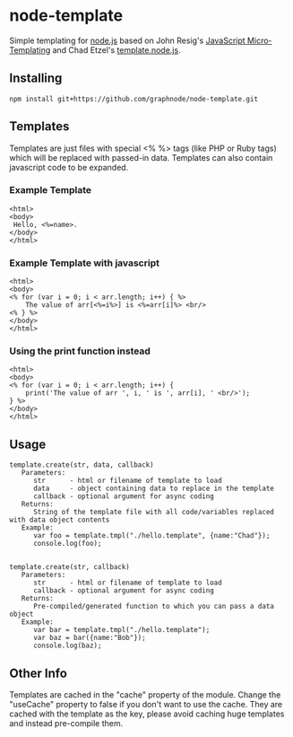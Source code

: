 # node-template

Simple templating for [node.js](http://nodejs.org) based on John Resig's [JavaScript Micro-Templating](http://ejohn.org/blog/javascript-micro-templating/) and Chad Etzel's [template.node.js](http://github.com/jazzychad/template.node.js/).

## Installing

    npm install git+https://github.com/graphnode/node-template.git

## Templates

Templates are just files with special <% %> tags (like PHP or Ruby tags) which will be replaced with passed-in data. 
Templates can also contain javascript code to be expanded.

### Example Template
    <html>
    <body>
     Hello, <%=name>.
    </body>
    </html>

### Example Template with javascript
    <html>
    <body>
    <% for (var i = 0; i < arr.length; i++) { %>
        The value of arr[<%=i%>] is <%=arr[i]%> <br/>
    <% } %>
    </body>
    </html>
    
### Using the print function instead
    <html>
    <body>
    <% for (var i = 0; i < arr.length; i++) {
        print('The value of arr ', i, ' is ', arr[i], ' <br/>');
    } %>
    </body>
    </html>

## Usage

    template.create(str, data, callback)
       Parameters:
          str      - html or filename of template to load
          data     - object containing data to replace in the template
          callback - optional argument for async coding 
       Returns:
          String of the template file with all code/variables replaced with data object contents
       Example:
          var foo = template.tmpl("./hello.template", {name:"Chad"});
          console.log(foo);


    template.create(str, callback)
       Parameters:
          str      - html or filename of template to load
          callback - optional argument for async coding
       Returns:
          Pre-compiled/generated function to which you can pass a data object
       Example:
          var bar = template.tmpl("./hello.template");
          var baz = bar({name:"Bob"});
          console.log(baz);

## Other Info

Templates are cached in the "cache" property of the module. Change the "useCache" property to false if you don't want to use the cache.
They are cached with the template as the key, please avoid caching huge templates and instead pre-compile them.